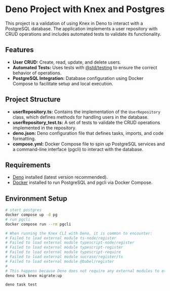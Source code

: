 # Deno Project with Knex and Postgres

This project is a validation of using Knex in Deno to interact with a PostgreSQL
database. The application implements a user repository with CRUD operations and
includes automated tests to validate its functionality.

## Features

- **User CRUD:** Create, read, update, and delete users.
- **Automated Tests:** Uses tests with
  [@std/testing](https://jsr.io/@std/testing) to ensure the correct behavior
  of operations.
- **PostgreSQL Integration:** Database configuration using Docker Compose to
  facilitate setup and local execution.

## Project Structure

- **userRepository.ts:** Contains the implementation of the `UserRepository`
  class, which defines methods for handling users in the database.
- **userRepository_test.ts:** A set of tests to validate the CRUD operations
  implemented in the repository.
- **deno.json:** Deno configuration file that defines tasks, imports, and code
  formatting.
- **compose.yml:** Docker Compose file to spin up PostgreSQL services and a
  command-line interface (pgcli) to interact with the database.

## Requirements

- [Deno](https://deno.land/) installed (latest version recommended).
- [Docker](https://www.docker.com/) installed to run PostgreSQL and pgcli via
  Docker Compose.

## Environment Setup

```sh
# start postgres
docker compose up -d pg
# run pgcli
docker compose run --rm pgcli

# When running the Knex CLI with Deno, it is common to encounter:
# Failed to load external module ts-node/register
# Failed to load external module typescript-node/register
# Failed to load external module typescript-register
# Failed to load external module typescript-require
# Failed to load external module sucrase/register/ts
# Failed to load external module @babel/register
#
# This happens because Deno does not require any external modules to execute TypeScript.
deno task knex migrate:up

deno task test
```
